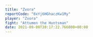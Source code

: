 ```yaml
---
title: "Zvora"
reportCode: "8xYj6HGhaczKw1My"
player: "Zvora"
fight: "Attumen the Huntsman"
date: 2021-09-08T20:17:22.766000+00:00
---
```

